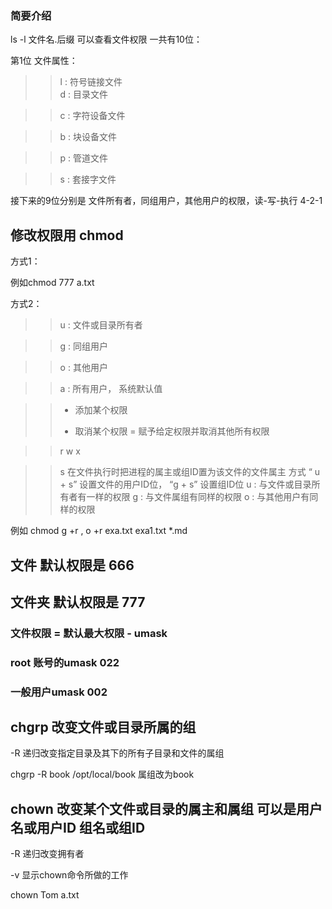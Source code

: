  
### 简要介绍

ls -l  文件名.后缀  可以查看文件权限
一共有10位：   

第1位 文件属性：  
>> l : 符号链接文件  
>> d : 目录文件  


>> c : 字符设备文件  


>> b : 块设备文件  

 
>> p : 管道文件  


>> s : 套接字文件  



接下来的9位分别是 文件所有者，同组用户，其他用户的权限，读-写-执行  4-2-1

## 修改权限用 chmod
   方式1：  
   
   
   例如chmod 777 a.txt  
   
   
   方式2：  
   
>> u : 文件或目录所有者  


>> g : 同组用户  


>> o : 其他用户  


>> a : 所有用户， 系统默认值  

>> + 添加某个权限
>> - 取消某个权限
>> = 赋予给定权限并取消其他所有权限

>> r
>> w
>> x

>> s 在文件执行时把进程的属主或组ID置为该文件的文件属主  方式 “ u + s” 设置文件的用户ID位， “g + s” 设置组ID位
>> u : 与文件或目录所有者有一样的权限
>> g : 与文件属组有同样的权限
>> o : 与其他用户有同样的权限

例如 chmod g +r , o +r exa.txt exa1.txt *.md


## 文件 默认权限是 666
## 文件夹 默认权限是 777
### 文件权限 = 默认最大权限 - umask
### root 账号的umask 022
### 一般用户umask 002

## chgrp  改变文件或目录所属的组
   -R 递归改变指定目录及其下的所有子目录和文件的属组 
   
   
   chgrp -R book /opt/local/book   属组改为book
## chown 改变某个文件或目录的属主和属组  可以是用户名或用户ID 组名或组ID
   -R  递归改变拥有者  
   
   -v 显示chown命令所做的工作  
   
   chown Tom a.txt
   
   
   

